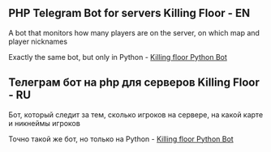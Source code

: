## PHP Telegram Bot for servers Killing Floor - EN

A bot that monitors how many players are on the server, on which map and player nicknames

Exactly the same bot, but only in Python - [Killing floor Python Bot](https://github.com/DeveloperrEva/Killing-Floor-tg-Python)

## Телеграм бот на php для серверов Killing Floor - RU

Бот, который следит за тем, сколько игроков на сервере, на какой карте и никнеймы игроков

Точно такой же бот, но только на Python - [Killing floor Python Bot](https://github.com/DeveloperrEva/Killing-Floor-tg-Python)
